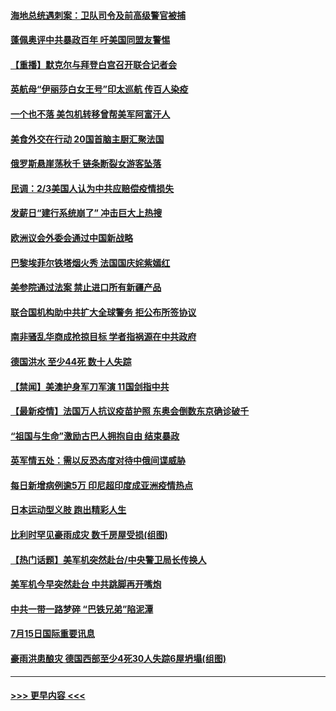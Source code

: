#### [海地总统遇刺案：卫队司令及前高级警官被捕](../pages/prog202/a103166760.md?t=07160951) 
#### [蓬佩奥评中共暴政百年 吁美国同盟友警惕](../pages/prog202/a103165841.md?t=07160951) 
#### [【重播】默克尔与拜登白宫召开联合记者会](../pages/prog202/a103166777.md?t=07160951) 
#### [英航母“伊丽莎白女王号”印太巡航 传百人染疫](../pages/prog202/a103165715.md?t=07160951) 
#### [一个也不落 美包机转移曾帮美军阿富汗人](../pages/prog202/a103166673.md?t=07160951) 
#### [美食外交在行动 20国首脑主厨汇聚法国](../pages/prog202/a103166663.md?t=07160951) 
#### [俄罗斯悬崖荡秋千 链条断裂女游客坠落](../pages/prog202/a103166652.md?t=07160951) 
#### [民调：2/3美国人认为中共应赔偿疫情损失](../pages/prog202/a103166631.md?t=07160951) 
#### [发薪日“建行系统崩了” 冲击巨大上热搜](../pages/prog202/a103166615.md?t=07160951) 
#### [欧洲议会外委会通过中国新战略](../pages/prog202/a103166599.md?t=07160951) 
#### [巴黎埃菲尔铁塔烟火秀 法国国庆姹紫嫣红](../pages/prog202/a103166590.md?t=07160951) 
#### [美参院通过法案 禁止进口所有新疆产品](../pages/prog202/a103166571.md?t=07160951) 
#### [联合国机构助中共扩大全球警务 拒公布所签协议](../pages/prog202/a103166296.md?t=07160951) 
#### [南非骚乱华商成抢掠目标 学者指祸源在中共政府](../pages/prog202/a103166387.md?t=07160951) 
#### [德国洪水 至少44死 数十人失踪](../pages/prog202/a103166461.md?t=07160951) 
#### [【禁闻】美澳护身军刀军演 11国剑指中共](../pages/prog202/a103166445.md?t=07160951) 
#### [【最新疫情】法国万人抗议疫苗护照 东奥会倒数东京确诊破千](../pages/prog202/a103166442.md?t=07160951) 
#### [“祖国与生命”激励古巴人拥抱自由 结束暴政](../pages/prog202/a103166431.md?t=07160951) 
#### [英军情五处：需以反恐态度对待中俄间谍威胁](../pages/prog202/a103166375.md?t=07160951) 
#### [每日新增病例逾5万 印尼超印度成亚洲疫情热点](../pages/prog202/a103166291.md?t=07160951) 
#### [日本运动型义肢 跑出精彩人生](../pages/prog202/a103166332.md?t=07160951) 
#### [比利时罕见豪雨成灾 数千房屋受损(组图)](../pages/prog202/a103166282.md?t=07160951) 
#### [【热门话题】美军机突然赴台/中央警卫局长传换人](../pages/prog202/a103166225.md?t=07160951) 
#### [美军机今早突然赴台 中共跳脚再开嘴炮](../pages/prog202/a103166126.md?t=07160951) 
#### [中共一带一路梦碎 “巴铁兄弟”陷泥潭](../pages/prog202/a103166170.md?t=07160951) 
#### [7月15日国际重要讯息](../pages/prog202/a103166139.md?t=07160951) 
#### [豪雨洪患酿灾 德国西部至少4死30人失踪6屋坍塌(组图)](../pages/prog202/a103166077.md?t=07160951) 

----
#### [ >>> 更早内容 <<< ](../indexes/prog202-earlier.md)
